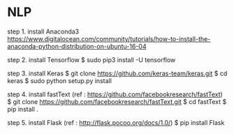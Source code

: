 # NLP
step 1. install Anaconda3
        https://www.digitalocean.com/community/tutorials/how-to-install-the-anaconda-python-distribution-on-ubuntu-16-04 
        
step 2. install Tensorflow
        $ sudo pip3 install -U tensorflow 
        
step 3. install Keras
        $ git clone https://github.com/keras-team/keras.git
        $ cd keras
        $ sudo python setup.py install
        
step 4. install fastText (ref : https://github.com/facebookresearch/fastText)
        $ git clone https://github.com/facebookresearch/fastText.git
        $ cd fastText
        $ pip install .

step 5. install Flask (ref : http://flask.pocoo.org/docs/1.0/)
        $ pip install Flask
